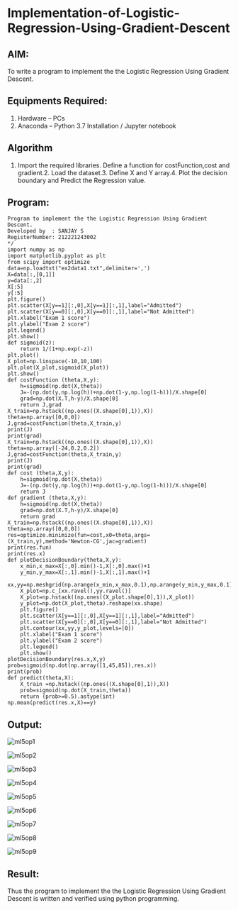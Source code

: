 # Implementation-of-Logistic-Regression-Using-Gradient-Descent
## AIM:
To write a program to implement the the Logistic Regression Using Gradient Descent.

## Equipments Required:
1. Hardware – PCs
2. Anaconda – Python 3.7 Installation / Jupyter notebook
## Algorithm
1. Import the required libraries. Define a function for costFunction,cost and gradient.2. Load the dataset.3. Define X and Y array.4. Plot the decision boundary and Predict the Regression value.
## Program:
```/*
Program to implement the the Logistic Regression Using Gradient Descent.
Developed by  : SANJAY S
RegisterNumber: 212221243002
*/
import numpy as np
import matplotlib.pyplot as plt
from scipy import optimize
data=np.loadtxt("ex2data1.txt",delimiter=',')
X=data[:,[0,1]]
y=data[:,2]
X[:5]
y[:5]
plt.figure()
plt.scatter(X[y==1][:,0],X[y==1][:,1],label="Admitted")
plt.scatter(X[y==0][:,0],X[y==0][:,1],label="Not Admitted")
plt.xlabel("Exam 1 score")
plt.ylabel("Exam 2 score")
plt.legend()
plt.show()
def sigmoid(z):
    return 1/(1+np.exp(-z))
plt.plot()
X_plot=np.linspace(-10,10,100)
plt.plot(X_plot,sigmoid(X_plot))
plt.show()
def costFunction (theta,X,y):
    h=sigmoid(np.dot(X,theta))
    J=-(np.dot(y,np.log(h))+np.dot(1-y,np.log(1-h)))/X.shape[0]
    grad=np.dot(X.T,h-y)/X.shape[0]
    return J,grad
X_train=np.hstack((np.ones((X.shape[0],1)),X))
theta=np.array([0,0,0])
J,grad=costFunction(theta,X_train,y)
print(J)
print(grad)
X_train=np.hstack((np.ones((X.shape[0],1)),X))
theta=np.array([-24,0.2,0.2])
J,grad=costFunction(theta,X_train,y)
print(J)
print(grad)
def cost (theta,X,y):
    h=sigmoid(np.dot(X,theta))
    J=-(np.dot(y,np.log(h))+np.dot(1-y,np.log(1-h)))/X.shape[0]
    return J
def gradient (theta,X,y):
    h=sigmoid(np.dot(X,theta))
    grad=np.dot(X.T,h-y)/X.shape[0]
    return grad
X_train=np.hstack((np.ones((X.shape[0],1)),X))
theta=np.array([0,0,0])
res=optimize.minimize(fun=cost,x0=theta,args=(X_train,y),method='Newton-CG',jac=gradient)
print(res.fun)
print(res.x)
def plotDecisionBoundary(theta,X,y):
    x_min,x_max=X[:,0].min()-1,X[:,0].max()+1
    y_min,y_max=X[:,1].min()-1,X[:,1].max()+1
    xx,yy=np.meshgrid(np.arange(x_min,x_max,0.1),np.arange(y_min,y_max,0.1))
    X_plot=np.c_[xx.ravel(),yy.ravel()]
    X_plot=np.hstack((np.ones((X_plot.shape[0],1)),X_plot))
    y_plot=np.dot(X_plot,theta).reshape(xx.shape)
    plt.figure()
    plt.scatter(X[y==1][:,0],X[y==1][:,1],label="Admitted")
    plt.scatter(X[y==0][:,0],X[y==0][:,1],label="Not Admitted")
    plt.contour(xx,yy,y_plot,levels=[0])
    plt.xlabel("Exam 1 score")
    plt.ylabel("Exam 2 score")
    plt.legend()
    plt.show()
plotDecisionBoundary(res.x,X,y)
prob=sigmoid(np.dot(np.array([1,45,85]),res.x))
print(prob)
def predict(theta,X):
    X_train =np.hstack((np.ones((X.shape[0],1)),X))
    prob=sigmoid(np.dot(X_train,theta))
    return (prob>=0.5).astype(int)
np.mean(predict(res.x,X)==y)
```
## Output:

![ml5op1](https://user-images.githubusercontent.com/115128955/201039373-0cacd51a-bb75-4e4c-9d31-a65c144f5b2d.png)

![ml5op2](https://user-images.githubusercontent.com/115128955/201039414-8b2c1dfc-46a7-431f-adbd-4dfcd48ae068.png)

![ml5op3](https://user-images.githubusercontent.com/115128955/201039476-03232ab3-c583-42b8-ad09-fdd498d5f461.png)

![ml5op4](https://user-images.githubusercontent.com/115128955/201039518-5ee4e151-595d-48d3-9ad6-36506dc6fb93.png)

![ml5op5](https://user-images.githubusercontent.com/115128955/201039558-553b678e-b20f-40f5-85c9-47b3c7dde1f1.png)

![ml5op6](https://user-images.githubusercontent.com/115128955/201039583-8b3f2ff3-ddf9-4505-ac43-cfb73401cf5b.png)

![ml5op7](https://user-images.githubusercontent.com/115128955/201039691-27713d29-8fc8-469e-9363-84aa90b95e97.png)

![ml5op8](https://user-images.githubusercontent.com/115128955/201039887-9a52a8c2-3143-4bc3-ab33-9d685e790677.png)

![ml5op9](https://user-images.githubusercontent.com/115128955/201039964-2c2e6181-b49b-4c02-a7a8-3e15781ea34d.png)

## Result:
Thus the program to implement the the Logistic Regression Using Gradient Descent is written and verified using python programming.

